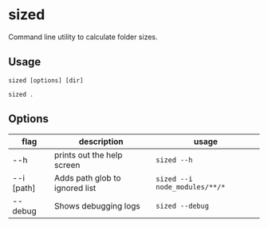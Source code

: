 # sized

Command line utility to calculate folder sizes.

## Usage
```shell
sized [options] [dir]

sized .
```

## Options

|     flag     |           description           |             usage             |
|--------------|---------------------------------|-------------------------------|
| --h          | prints out the help screen      | `sized --h`                   |
| --i \[path]  | Adds path glob to ignored list  | `sized --i node_modules/**/*` |
| --debug      | Shows debugging logs            | `sized --debug`               |